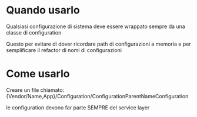 # Quando usarlo

Qualsiasi configurazione di sistema deve essere wrappato sempre da una classe di configuration

Questo per evitare di dover ricordare path di configurazioni a memoria e per semplificare il refactor di nomi di configurazioni

# Come usarlo

Creare un file chiamato: {Vendor/Name,App}/Configuration/ConfigurationParentNameConfiguration

le configuration devono far parte SEMPRE del service layer